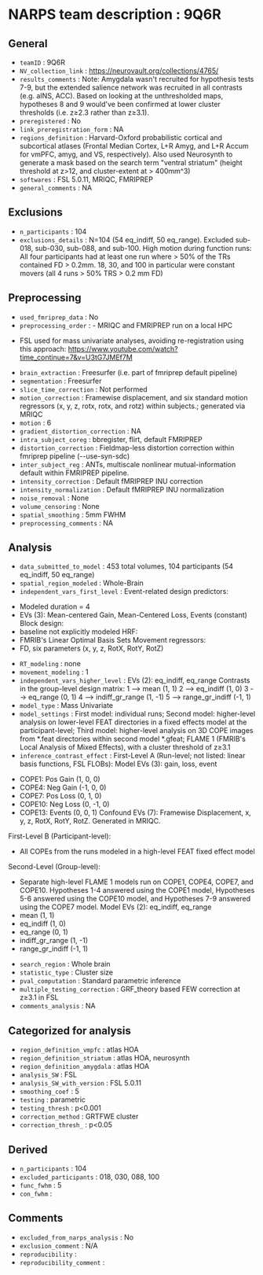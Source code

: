 # NARPS team description : 9Q6R
## General
* `teamID` : 9Q6R
* `NV_collection_link` : https://neurovault.org/collections/4765/
* `results_comments` : Note: Amygdala wasn't recruited for hypothesis tests 7-9, but the extended salience network was recruited in all contrasts (e.g. aINS, ACC). Based on looking at the unthresholded maps, hypotheses 8 and 9 would've been confirmed at lower cluster thresholds (i.e. z≥2.3 rather than z≥3.1).
* `preregistered` : No
* `link_preregistration_form` : NA
* `regions_definition` : Harvard-Oxford probabilistic cortical and subcortical atlases (Frontal Median Cortex, L+R Amyg, and L+R Accum for vmPFC, amyg, and VS, respectively). Also used Neurosynth to generate a mask based on the search term "ventral striatum" (height threshold at z>12, and cluster-extent at > 400mm^3)
* `softwares` : FSL 5.0.11, MRIQC, FMRIPREP
* `general_comments` : NA
## Exclusions
* `n_participants` : 104
* `exclusions_details` : N=104 (54 eq_indiff, 50 eq_range). Excluded sub-018, sub-030, sub-088, and sub-100. High motion during function runs: All four participants had at least one run where > 50% of the TRs contained FD > 0.2mm. 18, 30, and 100 in particular were constant movers (all 4 runs > 50% TRS > 0.2 mm FD) 
## Preprocessing
* `used_fmriprep_data` : No
* `preprocessing_order` :  - MRIQC and FMRIPREP run on a local HPC
- FSL used for mass univariate analyses, avoiding re-registration using this approach: https://www.youtube.com/watch?time_continue=7&v=U3tG7JMEf7M
* `brain_extraction` : Freesurfer (i.e. part of fmriprep default pipeline)
* `segmentation` : Freesurfer
* `slice_time_correction` : Not performed
* `motion_correction` : Framewise displacement, and six standard motion regressors (x, y, z, rotx, rotx, and rotz) within subjects.; generated via MRIQC 
* `motion` : 6
* `gradient_distortion_correction` : NA
* `intra_subject_coreg` : bbregister, flirt, default FMRIPREP
* `distortion_correction` : Fieldmap-less distortion correction within fmriprep pipeline (--use-syn-sdc)
* `inter_subject_reg` : ANTs, multiscale nonlinear mutual-information default within FMRIPREP pipeline.
* `intensity_correction` : Default fMRIPREP INU correction
* `intensity_normalization` : Default fMRIPREP INU normalization
* `noise_removal` : None
* `volume_censoring` : None
* `spatial_smoothing` : 5mm FWHM
* `preprocessing_comments` : NA
## Analysis
* `data_submitted_to_model` : 453 total volumes, 104 participants (54 eq_indiff, 50 eq_range)
* `spatial_region_modeled` : Whole-Brain
* `independent_vars_first_level` : Event-related design predictors:
- Modeled duration = 4
- EVs  (3): Mean-centered Gain, Mean-Centered Loss, Events (constant)
Block design:
- baseline not explicitly modeled
HRF:
- FMRIB's Linear Optimal Basis Sets
Movement regressors:
- FD, six parameters (x, y, z, RotX, RotY, RotZ)
* `RT_modeling` : none
* `movement_modeling` : 1
* `independent_vars_higher_level` : EVs (2): eq_indiff, eq_range
Contrasts in the group-level design matrix:
1 --> mean (1, 1)
2 --> eq_indiff (1, 0)
3 --> eq_range (0, 1)
4 --> indiff_gr_range (1, -1)
5 --> range_gr_indiff (-1, 1)
* `model_type` : Mass Univariate
* `model_settings` : First model: individual runs; 
Second model: higher-level analysis on lower-level FEAT directories in a fixed effects model at the participant-level; 
Third model: higher-level analysis on 3D COPE images from *.feat directories within second model *.gfeat; FLAME 1 (FMRIB's Local Analysis of Mixed Effects), with a cluster threshold of z≥3.1
* `inference_contrast_effect` : First-Level A (Run-level; not listed: linear basis functions, FSL FLOBs):
Model EVs (3): gain, loss, event
- COPE1: Pos Gain (1, 0, 0)
- COPE4: Neg Gain  (-1, 0, 0)
- COPE7: Pos Loss (0, 1, 0)
- COPE10: Neg Loss (0, -1, 0)
- COPE13: Events (0, 0, 1)
Confound EVs (7): Framewise Displacement, x, y, z, RotX, RotY, RotZ. Generated in MRIQC.

First-Level B (Participant-level):
- All COPEs from the runs modeled in a high-level FEAT fixed effect model

Second-Level (Group-level):
- Separate high-level FLAME 1 models run on COPE1, COPE4, COPE7, and COPE10. Hypotheses 1-4 answered using the COPE1 model, Hypotheses 5-6 answered using the COPE10 model, and Hypotheses 7-9 answered using the COPE7 model.
Model EVs (2): eq_indiff, eq_range
- mean (1, 1)
- eq_indiff (1, 0)
- eq_range (0, 1)
- indiff_gr_range (1, -1)
- range_gr_indiff (-1, 1) 
* `search_region` : Whole brain
* `statistic_type` : Cluster size
* `pval_computation` : Standard parametric inference
* `multiple_testing_correction` : GRF_theory based FEW correction at z≥3.1 in FSL
* `comments_analysis` : NA
## Categorized for analysis
* `region_definition_vmpfc` : atlas HOA
* `region_definition_striatum` : atlas HOA, neurosynth
* `region_definition_amygdala` : atlas HOA
* `analysis_SW` : FSL
* `analysis_SW_with_version` : FSL 5.0.11
* `smoothing_coef` : 5
* `testing` : parametric
* `testing_thresh` : p<0.001
* `correction_method` : GRTFWE cluster
* `correction_thresh_` : p<0.05
## Derived
* `n_participants` : 104
* `excluded_participants` : 018, 030, 088, 100
* `func_fwhm` : 5
* `con_fwhm` : 
## Comments
* `excluded_from_narps_analysis` : No
* `exclusion_comment` : N/A
* `reproducibility` : 
* `reproducibility_comment` : 
